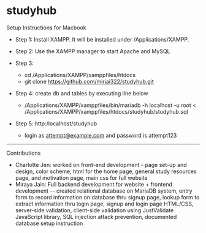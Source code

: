 # studyhub

Setup Instructions for Macbook 

- Step 1: Install XAMPP. It will be installed under /Applications/XAMPP. 
- Step 2: Use the XAMPP manager to start Apache and MySQL
- Step 3: 
  - cd /Applications/XAMPP/xamppfiles/htdocs
  - git clone https://github.com/mirjai322/studyhub.git 

- Step 4: create db and tables by executing line below 
  - /Applications/XAMPP/xamppfiles/bin/mariadb -h localhost -u root  < /Applications/XAMPP/xamppfiles/htdocs/studyhub/studyhub.sql 


- Step 5: http:/localhost/studyhub
  - login as attempt@example.com and password is attempt123 


-----------
Contributions

- Charlotte Jen: worked on front-end development - page set-up and design, color scheme, html for the home page, general study resources page, and motivation page, main css for full website
- Miraya Jain: Full backend development for website + frontend development -- created relational database on MariaDB system, entry form to record information on database thru signup page, lookup form to extract information thru login page, signup and login page HTML/CSS, server-side validation, client-side validation using JustValidate JavaScript library, SQL injection attack prevention, documented database setup instruction

 
